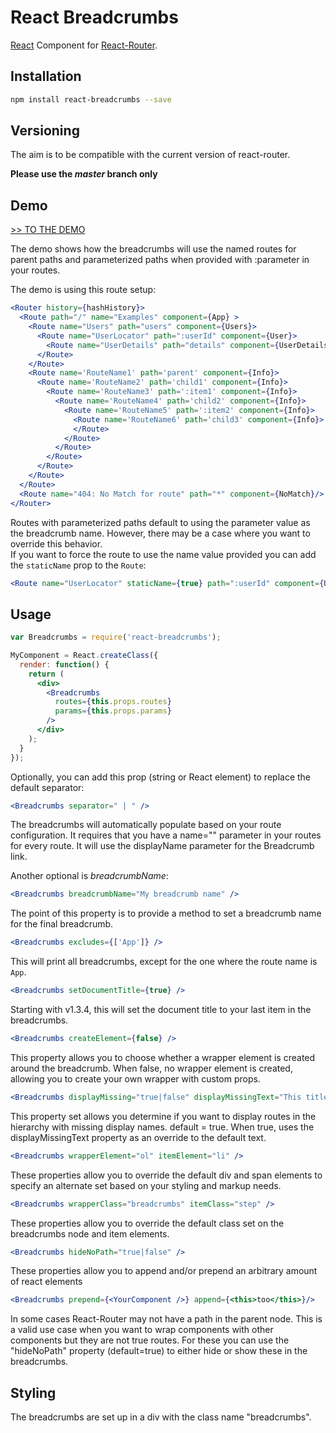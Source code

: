 # React Breadcrumbs

[React][1] Component for [React-Router][4].

## Installation

```sh
npm install react-breadcrumbs --save
```

## Versioning

  The aim is to be compatible with the current
  version of react-router.

  **Please use the _master_ branch only**

## Demo

[>> TO THE DEMO][2]

The demo shows how the breadcrumbs will use the named routes for parent paths and
parameterized paths when provided with :parameter in your routes.

The demo is using this route setup:

```jsx
<Router history={hashHistory}>
  <Route path="/" name="Examples" component={App} >
    <Route name="Users" path="users" component={Users}>
      <Route name="UserLocator" path=":userId" component={User}>
        <Route name="UserDetails" path="details" component={UserDetails} />
      </Route>
    </Route>
    <Route name='RouteName1' path='parent' component={Info}>
      <Route name='RouteName2' path='child1' component={Info}>
        <Route name='RouteName3' path=':item1' component={Info}>
          <Route name='RouteName4' path='child2' component={Info}>
            <Route name='RouteName5' path=':item2' component={Info}>
              <Route name='RouteName6' path='child3' component={Info}>
              </Route>
            </Route>
          </Route>
        </Route>
      </Route>
    </Route>
  </Route>
  <Route name="404: No Match for route" path="*" component={NoMatch}/>
</Router>
```

Routes with parameterized paths default to using the parameter value as the breadcrumb name. However, there may be a case where you want to override this behavior.  
If you want to force the route to use the name value provided you can add the `staticName` prop to the `Route`:

```jsx
<Route name="UserLocator" staticName={true} path=":userId" component={User}>
```

## Usage

```jsx
var Breadcrumbs = require('react-breadcrumbs');

MyComponent = React.createClass({
  render: function() {
    return (
      <div>
        <Breadcrumbs
          routes={this.props.routes}
          params={this.props.params}
        />
      </div>
    );
  }
});
```

Optionally, you can add this prop (string or React element) to replace the default separator:

```jsx
<Breadcrumbs separator=" | " />
```

The breadcrumbs will automatically populate based on your
route configuration. It requires that you have a name="" parameter
in your routes for every route. It will use the displayName parameter
for the Breadcrumb link.

Another optional is _breadcrumbName_:

```jsx
<Breadcrumbs breadcrumbName="My breadcrumb name" />
```

The point of this property is to provide a method to set a breadcrumb name for the final breadcrumb.

```jsx
<Breadcrumbs excludes={['App']} />
```
This will print all breadcrumbs, except for the one where the route name is `App`.

```jsx
<Breadcrumbs setDocumentTitle={true} />
```

Starting with v1.3.4, this will set the document title to your last item in the breadcrumbs.

```jsx
<Breadcrumbs createElement={false} />
```

This property allows you to choose whether a wrapper element is created around the breadcrumb. When false,
no wrapper element is created, allowing you to create your own wrapper with custom props.

```jsx
<Breadcrumbs displayMissing="true|false" displayMissingText="This title is missing" />
```

This property set allows you determine if you want to display routes in the hierarchy with missing display names.
default = true. When true, uses the displayMissingText property as an override to the default text.

```jsx
<Breadcrumbs wrapperElement="ol" itemElement="li" />
```

These properties allow you to override the default div and span elements to specify an alternate set based on your styling
and markup needs.

```jsx
<Breadcrumbs wrapperClass="breadcrumbs" itemClass="step" />
```

These properties allow you to override the default class set on the breadcrumbs node and item elements.

```jsx
<Breadcrumbs hideNoPath="true|false" />
```

These properties allow you to append and/or prepend an arbitrary amount of react elements
```jsx
<Breadcrumbs prepend={<YourComponent />} append={<this>too</this>}/>
```

In some cases React-Router may not have a path in the parent node. This is a valid use case when you want to wrap components
with other components but they are not true routes. For these you can use the "hideNoPath" property (default=true) to either
hide or show these in the breadcrumbs.


## Styling

The breadcrumbs are set up in a div with the class name "breadcrumbs".

[1]: https://facebook.github.io/react
[2]: http://breadcrumbs.surge.sh/index.html
[3]: https://github.com/svenanders/react-breadcrumbs/issues/1
[4]: https://github.com/rackt/react-router
[5]: https://github.com/svenanders/react-breadcrumbs
